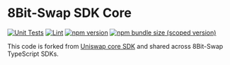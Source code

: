 # 8Bit-Swap SDK Core

[![Unit Tests](https://github.com/8bit-swap/sdk-core/workflows/Unit%20Tests/badge.svg)](https://github.com/8bit-swap/sdk-core/actions?query=workflow%3A%22Unit+Tests%22)
[![Lint](https://github.com/8bit-swap/sdk-core/workflows/Lint/badge.svg)](https://github.com/8bit-swap/sdk-core/actions?query=workflow%3ALint)
[![npm version](https://img.shields.io/npm/v/@8bit-swap/sdk-core/latest.svg)](https://www.npmjs.com/package/@8bit-swap/sdk-core/v/latest)
[![npm bundle size (scoped version)](https://img.shields.io/bundlephobia/minzip/@8bit-swap/sdk-core/latest.svg)](https://bundlephobia.com/result?p=@8bit-swap/sdk-core@latest)

This code is forked from [Uniswap core SDK](https://github.com/Uniswap/sdk-core) and shared across 8Bit-Swap TypeScript SDKs.
